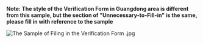 **Note: The style of the Verification Form in Guangdong area is different from this sample, but the section of "Unnecessary-to-Fill-in" is the same, please fill in with reference to the sample**

![The Sample of Filing in the Verification Form .jpg](https://img1.jcloudcs.com/cms/a37dab40-936a-4a1c-a757-c1af7c6797a020171017140513.jpg)